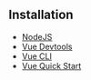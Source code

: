 ## Installation
- [NodeJS]
- [Vue Devtools]
- [Vue CLI]
- [Vue Quick Start]

[NodeJS]: https://nodejs.org/en/download
[Vue Devtools]: https://devtools.vuejs.org/guide/installation.html
[Vue CLI]: https://cli.vuejs.org/guide/installation.html
[Vue Quick Start]: https://vuejs.org/guide/quick-start